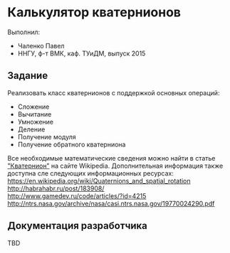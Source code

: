 # Калькулятор кватернионов

Выполнил:

 - Чаленко Павел
 - ННГУ, ф-т ВМК, каф. ТУиДМ, выпуск 2015

## Задание

Реализовать класс кватернионов с поддержкой основных операций:

 - Сложение
 - Вычитание
 - Умножение
 - Деление
 - Получение модуля
 - Получение обратного кватерниона

Все необходимые математические сведения можно найти в статье
["Кватернион"][quaternion] на сайте Wikipedia.
Дополнительная информация также доступна сле следующих информационных ресурсах:  
https://en.wikipedia.org/wiki/Quaternions_and_spatial_rotation  
http://habrahabr.ru/post/183908/  
http://www.gamedev.ru/code/articles/?id=4215  
http://ntrs.nasa.gov/archive/nasa/casi.ntrs.nasa.gov/19770024290.pdf  

## Документация разработчика

TBD

<!-- LINKS -->

[quaternion]: https://ru.wikipedia.org/wiki/Кватернион
